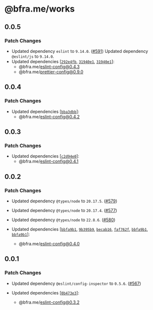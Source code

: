 # @bfra.me/works

## 0.0.5
### Patch Changes


- Updated dependency `eslint` to `9.14.0`. ([#591](https://github.com/bfra-me/works/pull/591))
  Updated dependency `@eslint/js` to `9.14.0`.
- Updated dependencies [[`292e4fb`](https://github.com/bfra-me/works/commit/292e4fb775b1e02de40af510e8b0561444a99739), [`31940e1`](https://github.com/bfra-me/works/commit/31940e12088a326d4e8d2605f678439585767ec9), [`31940e1`](https://github.com/bfra-me/works/commit/31940e12088a326d4e8d2605f678439585767ec9)]:
  - @bfra.me/eslint-config@0.4.3
  - @bfra.me/prettier-config@0.9.0

## 0.0.4
### Patch Changes

- Updated dependencies [[`bba3dbb`](https://github.com/bfra-me/works/commit/bba3dbb2bd0c55b97753b397a263c1817e131401)]:
  - @bfra.me/eslint-config@0.4.2

## 0.0.3
### Patch Changes

- Updated dependencies [[`c2d94e0`](https://github.com/bfra-me/works/commit/c2d94e03f47d49e7eb07841c449ef2358396c809)]:
  - @bfra.me/eslint-config@0.4.1

## 0.0.2
### Patch Changes


- Updated dependency `@types/node` to `20.17.5`. ([#579](https://github.com/bfra-me/works/pull/579))


- Updated dependency `@types/node` to `20.17.4`. ([#577](https://github.com/bfra-me/works/pull/577))


- Updated dependency `@types/node` to `22.8.6`. ([#580](https://github.com/bfra-me/works/pull/580))

- Updated dependencies [[`bbfa9b1`](https://github.com/bfra-me/works/commit/bbfa9b10a8b6860a1bc399588967a088cf2d86fd), [`9b395b9`](https://github.com/bfra-me/works/commit/9b395b977a7a852899fe19118f6bc526dc5b0572), [`becab16`](https://github.com/bfra-me/works/commit/becab166bdbbed9c7e793be54f9b7475bd99fa48), [`faf762f`](https://github.com/bfra-me/works/commit/faf762fc8d1268f1528e7e2efd4a6ead0a2ed99f), [`bbfa9b1`](https://github.com/bfra-me/works/commit/bbfa9b10a8b6860a1bc399588967a088cf2d86fd), [`bbfa9b1`](https://github.com/bfra-me/works/commit/bbfa9b10a8b6860a1bc399588967a088cf2d86fd)]:
  - @bfra.me/eslint-config@0.4.0

## 0.0.1
### Patch Changes


- Updated dependency `@eslint/config-inspector` to `0.5.6`. ([#567](https://github.com/bfra-me/works/pull/567))

- Updated dependencies [[`0b473e3`](https://github.com/bfra-me/works/commit/0b473e3a0003eb8ae6b86b7b4252e4ff0b95389b)]:
  - @bfra.me/eslint-config@0.3.2
